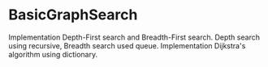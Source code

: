 # BasicGraphSearch
Implementation Depth-First search and Breadth-First search.
Depth search using recursive, Breadth search used queue.
Implementation Dijkstra's algorithm using dictionary.
